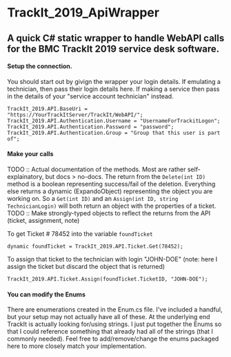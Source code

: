 # TrackIt_2019_ApiWrapper
## A quick C# static wrapper to handle WebAPI calls for the BMC TrackIt 2019 service desk software.

#### Setup the connection.
You should start out by givign the wrapper your login details.
If emulating a technician, then pass their login details here.  If making a service then pass in the details of your "service account technician" instead.
```
TrackIt_2019.API.BaseUri = "https://YourTrackItServer/TrackIt/WebAPI/";
TrackIt_2019.API.Authentication.Username = "UsernameForTrackitLogon";
TrackIt_2019.API.Authentication.Password = "password";
TrackIt_2019.API.Authentication.Group = "Group that this user is part of";
```
#### Make your calls
TODO :: Actual documentation of the methods.  Most are rather self-explainatory, but docs > no-docs.
The return from the `Delete(int ID)` method is a boolean representing success/fail of the deletion.  Everything else returns a dynamic (ExpandoObject) representing the object you are working on.  So a `Get(int ID)` and an `Assign(int ID, string TechnicianLogin)` will both return an object with the properties of a ticket.
TODO :: Make strongly-typed objects to reflect the returns from the API (ticket, assignment, note)

To get Ticket # 78452 into the variable `foundTicket`
```
dynamic foundTicket = TrackIt_2019.API.Ticket.Get(78452);
```
To assign that ticket to the technician with login "JOHN-DOE"
    (note: here I assign the ticket but discard the object that is returned)
```
TrackIt_2019.API.Ticket.Assign(foundTicket.TicketID, "JOHN-DOE");
```

#### You can modify the Enums
There are enumerations created in the Enum.cs file.  I've included a handful, but your setup may not actually have all of these.  At the underlying end TrackIt is actually looking for/using strings.  I just put together the Enums so that I could reference something that already had all of the strings (that I commonly needed).  Feel free to add/remove/change the enums packaged here to more closely match your implementation.

